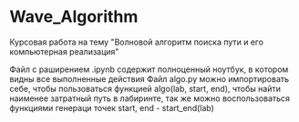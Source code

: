 # Wave_Algorithm
Курсовая работа на тему "Волновой алгоритм поиска пути и его компьютерная реализация"


Файл с раширением .ipynb содержит полноценный ноутбук, в котором видны все выполненные действия
Файл algo.py можно импортировать себе, чтобы пользоваться функцией algo(lab, start, end), чтобы найти наименее затратный путь в лабиринте, так же можно воспользоваться функциями генераци точек start, end - start_end(lab) 
